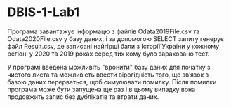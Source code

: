# DBIS-1-Lab1

Програма завантажує інформацю з файлів Odata2019File.csv та Odata2020File.csv у базу даних, і за допомогою SELECT запиту генерує файл Result.csv, де 
записані найгірші бали з Історії України у кожному регіоні у 2020 та 2019 роках серед тих кому було зараховано тест.

У програмі введена можливіть "вронити" базу даних для початку з чистого листа та можливість ввести вірогідність того, що зв’язок з базою даних перерветься, 
щоб симулювати помилку. Після помилки програма може бути запущена ще раз і в цьому випадку вона продовжить запис без дублікатів та втрати даних. 
